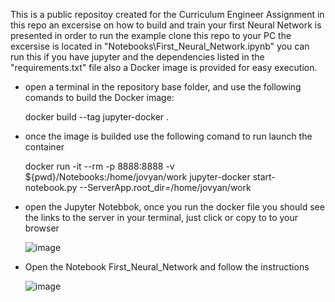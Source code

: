 This is a public repositoy created  for the Curriculum Engineer Assignment
in this repo an excersise on how to build and train your first Neural Network is presented
in order to run the example clone this repo to your PC
the excersise is located in "Notebooks\First_Neural_Network.ipynb"
you can run this if you have jupyter and the dependencies listed in the "requirements.txt" file
also a Docker image is provided for easy execution.

- open a terminal in the repository base folder, and use the following comands to build the Docker image:

    docker build --tag jupyter-docker .
    
- once the image is builded use the following comand to run launch the container

    docker run -it --rm -p 8888:8888 -v ${pwd}/Notebooks:/home/jovyan/work jupyter-docker start-notebook.py --ServerApp.root_dir=/home/jovyan/work

- open the Jupyter Notebbok, once you run the docker file you should see the links to the server in your terminal, just click or copy to to your browser

  ![image](https://github.com/user-attachments/assets/729e438d-d4a1-4581-854a-d52fd4b3878b)

- Open the Notebook First_Neural_Network and follow the instructions

  ![image](https://github.com/user-attachments/assets/fe4761ec-bc66-4261-8f10-8ab0fb2059f7)

  


